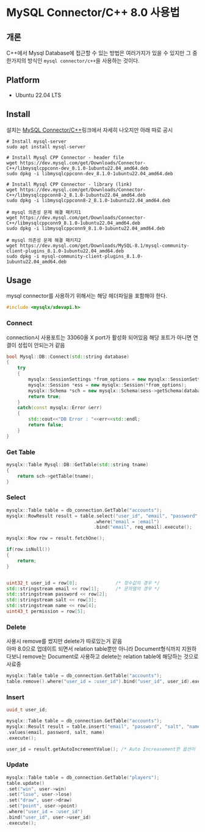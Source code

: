 # MySQL Connector/C++ 8.0 사용법

## 개론 
C++에서 Mysql Database에 접근할 수 있는 방법은 여러가지가 있을 수 있지만 그 중 한가지의 방식인 `mysql connector/c++`을 사용하는 것이다.  

## Platform
- Ubuntu 22.04 LTS 

## Install 
설치는 [MySQL Connector/C++](https://github.com/mysql/mysql-connector-cpp)링크에서 자세히 나오지만 아래 따로 공시  
```shell
# Install mysql-server
sudo apt install mysql-server

# Install Mysql CPP Connector - header file 
wget https://dev.mysql.com/get/Downloads/Connector-C++/libmysqlcppconn-dev_8.1.0-1ubuntu22.04_amd64.deb
sudo dpkg -i libmysqlcppconn-dev_8.1.0-1ubuntu22.04_amd64.deb

# Install Mysql CPP Connector - library (link)
wget https://dev.mysql.com/get/Downloads/Connector-C++/libmysqlcppconn8-2_8.1.0-1ubuntu22.04_amd64.deb
sudo dpkg -i libmysqlcppconn8-2_8.1.0-1ubuntu22.04_amd64.deb

# mysql 의존성 문제 해결 패키지1
wget https://dev.mysql.com/get/Downloads/Connector-C++/libmysqlcppconn9_8.1.0-1ubuntu22.04_amd64.deb
sudo dpkg -i libmysqlcppconn9_8.1.0-1ubuntu22.04_amd64.deb

# mysql 의존성 문제 해결 패키지2
wget https://dev.mysql.com/get/Downloads/MySQL-8.1/mysql-community-client-plugins_8.1.0-1ubuntu22.04_amd64.deb
sudo dpkg -i mysql-community-client-plugins_8.1.0-1ubuntu22.04_amd64.deb
```

## Usage
mysql connector를 사용하기 위해서는 해당 헤더파일을 포함해야 한다.
```C
#include <mysqlx/xdevapi.h>
```


### Connect
connection시 사용포트는 33060올 X port가 활성화 되어있음 해당 포트가 아니면 연결이 성립이 안되는거 같음
```C++
bool Mysql::DB::Connect(std::string database)
{
    try
    {
        mysqlx::SessionSettings *from_options = new mysqlx::SessionSettings(host, stoi(port), user, password);
        mysqlx::Session *ess = new mysqlx::Session(*from_options);
        mysqlx::Schema *sch = new mysqlx::Schema(sess->getSchema(database));
        return true;
    }
    catch(const mysqlx::Error &err)
    {
        std::cout<<"DB Error : "<<err<<std::endl;
        return false;
    }
}
```

### Get Table
```C++
mysqlx::Table Mysql::DB::GetTable(std::string tname)
{
    return sch->getTable(tname);
}
```

### Select
```C++
mysqlx::Table table = db_connection.GetTable("accounts");
mysqlx::RowResult result = table.select("user_id", "email", "password", "salt", "name", "permission")
                                .where("email = :email")
                                .bind("email", req_email).execute();

mysqlx::Row row = result.fetchOne();

if(row.isNull())
{
    return;
}


uint32_t user_id = row[0];              /* 정수값의 경우 */
std::stringstream email << row[1];      /* 문자열의 경우 */
std::stringstream password << row[2];
std::stringstream salt << row[3];
std::stringstream name << row[4];
uint43_t permission = row[5];
```

### Delete
사용시 remove를 썼지만 delete가 따로있는거 같음  
아마 8.0으로 업데이트 되면서 relation table뿐만 아니라 Document형식까지 지원하다보니 remove는 Document로 사용하고 delete는 relation table에 해당하는 것으로 사료중  
```C++
mysqlx::Table table = db_connection.GetTable("accounts");
table.remove().where("user_id = :user_id").bind("user_id", user_id).execute();
```


### Insert
```C++
uuid_t user_id; 

mysqlx::Table table = db_connection.GetTable("accounts");
mysqlx::Result result = table.insert("email", "password", "salt", "name")
.values(email, password, salt, name)
.execute();

user_id = result.getAutoIncrementValue(); /* Auto Increasement한 옵션이 있을 때 몇으로 증가했는지 반환 */
```


### Update
```C++
mysqlx::Table table = db_connection.GetTable("players");
table.update()
.set("win", user->win)
.set("lose", user->lose)
.set("draw", user->draw)
.set("point", user->point)
.where("user_id = :user_id")
.bind("user_id", user->user_id)
.execute();
```
